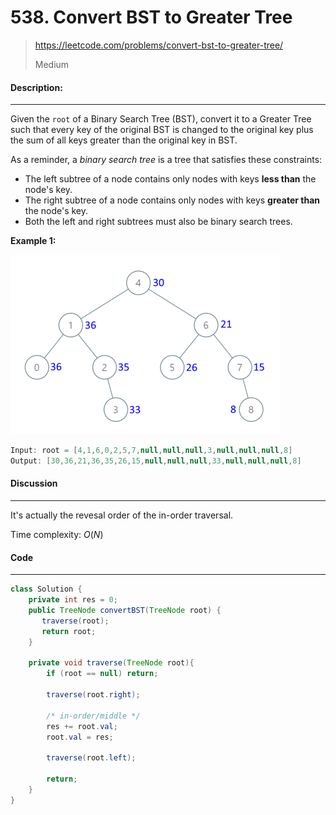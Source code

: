 # 538. Convert BST to Greater Tree

> https://leetcode.com/problems/convert-bst-to-greater-tree/
>
> Medium

#### Description:

---

Given the `root` of a Binary Search Tree (BST), convert it to a Greater Tree such that every key of the original BST is changed to the original key plus the sum of all keys greater than the original key in BST.

As a reminder, a *binary search tree* is a tree that satisfies these constraints:

- The left subtree of a node contains only nodes with keys **less than** the node's key.
- The right subtree of a node contains only nodes with keys **greater than** the node's key.
- Both the left and right subtrees must also be binary search trees.

**Example 1:**

<img src="assets/image-20220912183404142.png" alt="image-20220912183404142" style="zoom:50%;" />

```Java
Input: root = [4,1,6,0,2,5,7,null,null,null,3,null,null,null,8]
Output: [30,36,21,36,35,26,15,null,null,null,33,null,null,null,8]
```



#### Discussion

---

It's actually the revesal order of the in-order traversal. 

Time complexity: $O(N)$



#### Code

----

```Java
class Solution {
    private int res = 0;
    public TreeNode convertBST(TreeNode root) {
       traverse(root); 
       return root;
    }
    
    private void traverse(TreeNode root){
        if (root == null) return;
        
        traverse(root.right);
        
        /* in-order/middle */
        res += root.val;
        root.val = res;
        
        traverse(root.left);
        
        return;
    }
}
```

